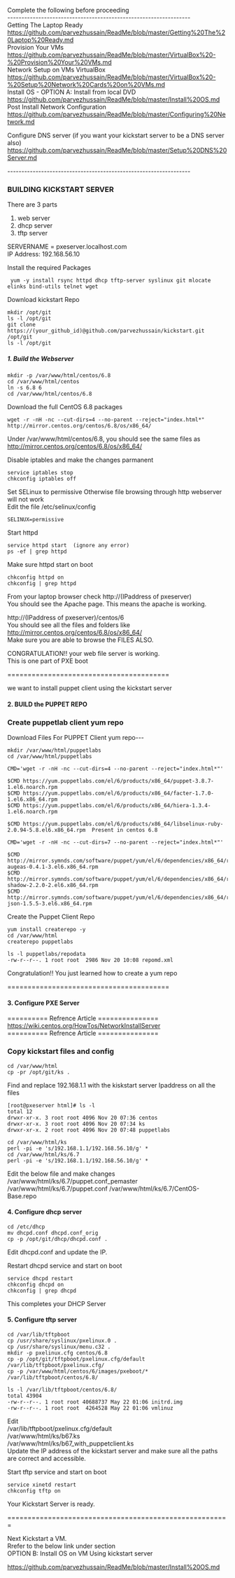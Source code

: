 Complete the following before proceeding <br>
----------------------------------------------------------------- <br>
Getting The Laptop Ready <br>
https://github.com/parvezhussain/ReadMe/blob/master/Getting%20The%20Laptop%20Ready.md <br>
Provision Your VMs <br>
https://github.com/parvezhussain/ReadMe/blob/master/VirtualBox%20-%20Provision%20Your%20VMs.md <br> 
Network Setup on VMs VirtualBox <br>
https://github.com/parvezhussain/ReadMe/blob/master/VirtualBox%20-%20Setup%20Network%20Cards%20on%20VMs.md <br>
Install OS - OPTION A: Install from local DVD <br>
https://github.com/parvezhussain/ReadMe/blob/master/Install%20OS.md <br>
Post Install Network Configuration <br>
https://github.com/parvezhussain/ReadMe/blob/master/Configuring%20Network.md <br>

Configure DNS server (if you want your kickstart server to be a DNS server also) <br>
https://github.com/parvezhussain/ReadMe/blob/master/Setup%20DNS%20Server.md

----------------------------------------------------------------- <br>


### BUILDING KICKSTART SERVER

There are 3 parts
 1. web server
 2. dhcp server
 3. tftp server



SERVERNAME = pxeserver.localhost.com <br>
IP Address: 192.168.56.10

Install the required Packages

     yum -y install rsync httpd dhcp tftp-server syslinux git mlocate elinks bind-utils telnet wget

Download kickstart Repo

    mkdir /opt/git
    ls -l /opt/git
    git clone https://(your_github_id)@github.com/parvezhussain/kickstart.git /opt/git
    ls -l /opt/git

##### 1. Build the Webserver

    mkdir -p /var/www/html/centos/6.8
    cd /var/www/html/centos
    ln -s 6.8 6
    cd /var/www/html/centos/6.8

Download the full CentOS 6.8 packages

    wget -r -nH -nc --cut-dirs=4 --no-parent --reject="index.html*" http://mirror.centos.org/centos/6.8/os/x86_64/

Under /var/www/html/centos/6.8, you should see the same files as http://mirror.centos.org/centos/6.8/os/x86_64/

Disable iptables and make the changes parmanent<br>

    service iptables stop
    chkconfig iptables off
    
Set SELinux to permissive Otherwise file browsing through http webserver will not work <br>
Edit the file /etc/selinux/config
        
    SELINUX=permissive
    
Start httpd

    service httpd start  (ignore any error)
    ps -ef | grep httpd

Make sure httpd start on boot

    chkconfig httpd on
    chkconfig | grep httpd


From your laptop browser check http://(IPaddress of pxeserver) <br>
You should see the Apache page. This means the apache is working.

http://(IPaddress of pxeserver)/centos/6<br>
You should see all the files and folders like http://mirror.centos.org/centos/6.8/os/x86_64/<br>
Make sure you are able to browse the FILES ALSO.<br>

CONGRATULATION!! your web file server is working.<br>
This is one part of PXE boot<br>

========================================

we want to install puppet client using the kickstart server <br>

#### 2.  BUILD the PUPPET REPO

### Create puppetlab client yum repo
Download Files For PUPPET Client yum repo---

    mkdir /var/www/html/puppetlabs
    cd /var/www/html/puppetlabs

    CMD='wget -r -nH -nc --cut-dirs=4 --no-parent --reject="index.html*"'

    $CMD https://yum.puppetlabs.com/el/6/products/x86_64/puppet-3.8.7-1.el6.noarch.rpm
    $CMD https://yum.puppetlabs.com/el/6/products/x86_64/facter-1.7.0-1.el6.x86_64.rpm
    $CMD https://yum.puppetlabs.com/el/6/products/x86_64/hiera-1.3.4-1.el6.noarch.rpm

    $CMD https://yum.puppetlabs.com/el/6/products/x86_64/libselinux-ruby-2.0.94-5.8.el6.x86_64.rpm  Present in centos 6.8

    CMD='wget -r -nH -nc --cut-dirs=7 --no-parent --reject="index.html*"'

    $CMD http://mirror.symnds.com/software/puppet/yum/el/6/dependencies/x86_64/ruby-augeas-0.4.1-3.el6.x86_64.rpm
    $CMD http://mirror.symnds.com/software/puppet/yum/el/6/dependencies/x86_64/ruby-shadow-2.2.0-2.el6.x86_64.rpm
    $CMD http://mirror.symnds.com/software/puppet/yum/el/6/dependencies/x86_64/rubygem-json-1.5.5-3.el6.x86_64.rpm

Create the Puppet Client Repo

    yum install createrepo -y
    cd /var/www/html
    createrepo puppetlabs

    ls -l puppetlabs/repodata
    -rw-r--r--. 1 root root  2986 Nov 20 10:08 repomd.xml

Congratulation!! You just learned how to create a yum repo <br>

========================================

#### 3. Configure PXE Server

========== Refrence Article =============== <br>
https://wiki.centos.org/HowTos/NetworkInstallServer <br>
========== Refrence Article =============== <br>

### Copy kickstart files and config

    cd /var/www/html
    cp -pr /opt/git/ks .

Find and replace 192.168.1.1 with the kiskstart server Ipaddress on all the files
    
    [root@pxeserver html]# ls -l
    total 12
    drwxr-xr-x. 3 root root 4096 Nov 20 07:36 centos
    drwxr-xr-x. 3 root root 4096 Nov 20 07:34 ks
    drwxr-xr-x. 2 root root 4096 Nov 20 07:48 puppetlabs
    
    cd /var/www/html/ks
    perl -pi -e 's/192.168.1.1/192.168.56.10/g' *
    cd /var/www/html/ks/6.7
    perl -pi -e 's/192.168.1.1/192.168.56.10/g' *
    


 Edit the below file and make changes<br>
 /var/www/html/ks/6.7/puppet.conf_pemaster
 /var/www/html/ks/6.7/puppet.conf
 /var/www/html/ks/6.7/CentOS-Base.repo
 
 
#### 4. Configure dhcp server 

    cd /etc/dhcp
    mv dhcpd.conf dhcpd.conf_orig
    cp -p /opt/git/dhcp/dhcpd.conf .

Edit dhcpd.conf and update the IP. <br>

Restart dhcpd service and start on boot

    service dhcpd restart
    chkconfig dhcpd on
    chkconfig | grep dhcpd

This completes your DHCP Server <br>


#### 5. Configure tftp server<br>

    cd /var/lib/tftpboot
    cp /usr/share/syslinux/pxelinux.0 .
    cp /usr/share/syslinux/menu.c32 .
    mkdir -p pxelinux.cfg centos/6.8
    cp -p /opt/git/tftpboot/pxelinux.cfg/default /var/lib/tftpboot/pxelinux.cfg/
    cp -p /var/www/html/centos/6/images/pxeboot/* /var/lib/tftpboot/centos/6.8/

    ls -l /var/lib/tftpboot/centos/6.8/
    total 43904
    -rw-r--r--. 1 root root 40688737 May 22 01:06 initrd.img
    -rw-r--r--. 1 root root  4264528 May 22 01:06 vmlinuz

Edit <br>
/var/lib/tftpboot/pxelinux.cfg/default <br>
/var/www/html/ks/b67.ks <br>
/var/www/html/ks/b67_with_puppetclient.ks <br>
Update the IP address of the kickstart server and make sure all the paths are correct and accessible.<br>

Start tftp service and start on boot

    service xinetd restart
    chkconfig tftp on


Your Kickstart Server is ready. <br>

=======================================================

Next Kickstart a VM. <br>
Rrefer to the below link under section <br>
OPTION B: Install OS on VM Using kickstart server <br>

https://github.com/parvezhussain/ReadMe/blob/master/Install%20OS.md



